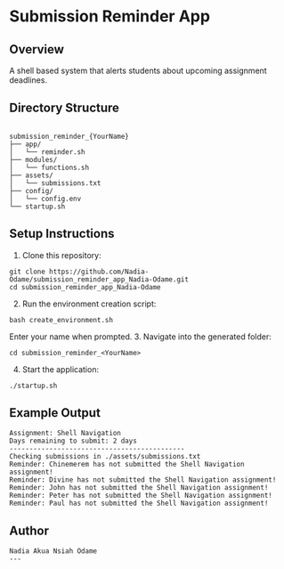 # Submission Reminder App

## Overview
A shell based system that alerts students about upcoming assignment deadlines.

## Directory Structure
```

submission_reminder_{YourName}
├── app/
│   └── reminder.sh
├── modules/
│   └── functions.sh
├── assets/
│   └── submissions.txt
├── config/
│   └── config.env
└── startup.sh
````

## Setup Instructions
1. Clone this repository:
```
git clone https://github.com/Nadia-Odame/submission_reminder_app_Nadia-Odame.git
cd submission_reminder_app_Nadia-Odame
````

2. Run the environment creation script:

```
bash create_environment.sh
```

Enter your name when prompted.
3. Navigate into the generated folder:

```
cd submission_reminder_<YourName>
```
4. Start the application:

```
./startup.sh
```

## Example Output

```
Assignment: Shell Navigation
Days remaining to submit: 2 days
--------------------------------------------
Checking submissions in ./assets/submissions.txt
Reminder: Chinemerem has not submitted the Shell Navigation assignment!
Reminder: Divine has not submitted the Shell Navigation assignment!
Reminder: John has not submitted the Shell Navigation assignment!
Reminder: Peter has not submitted the Shell Navigation assignment!
Reminder: Paul has not submitted the Shell Navigation assignment!
```

## Author

```
Nadia Akua Nsiah Odame
---
